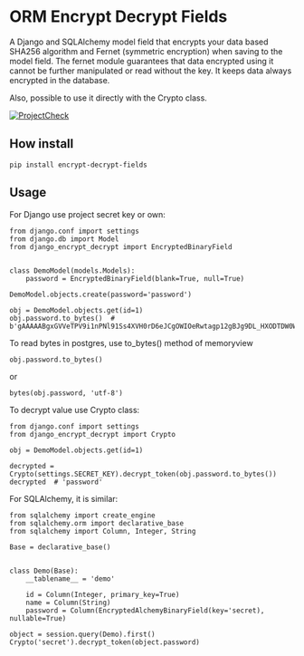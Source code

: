 # ORM Encrypt Decrypt Fields
 
A Django and SQLAlchemy model field that encrypts your data based SHA256 algorithm and Fernet (symmetric encryption) when saving to the model field.  The fernet module guarantees that data encrypted using it cannot be further manipulated or read without the key.  It keeps data always encrypted in the database.

Also, possible to use it directly with the Crypto class.

[![ProjectCheck](https://github.com/alpden550/encrypt-decrypt-fields/actions/workflows/check.yml/badge.svg)](https://github.com/alpden550/encrypt-decrypt-fields/actions/workflows/check.yml)

## How install

```
pip install encrypt-decrypt-fields
```

## Usage

For Django use project secret key or own:

```
from django.conf import settings
from django.db import Model
from django_encrypt_decrypt import EncryptedBinaryField


class DemoModel(models.Models):
    password = EncryptedBinaryField(blank=True, null=True)
```

```
DemoModel.objects.create(password='password')
```

```
obj = DemoModel.objects.get(id=1)
obj.password.to_bytes()  # b'gAAAAABgxGVVeTPV9i1nPNl91Ss4XVH0rD6eJCgOWIOeRwtagp12gBJg9DL_HXODTDW0WKsqc8Z9vsuHUiAr3qQVE9YQmTd3pg=='
```

To read bytes in postgres, use to_bytes() method of memoryview

```
obj.password.to_bytes()
```

or

```
bytes(obj.password, 'utf-8')
```

To decrypt value use Crypto class:

```
from django.conf import settings
from django_encrypt_decrypt import Crypto

obj = DemoModel.objects.get(id=1)

decrypted = Crypto(settings.SECRET_KEY).decrypt_token(obj.password.to_bytes())
decrypted  # 'password'
```

For SQLAlchemy, it is similar:

```
from sqlalchemy import create_engine
from sqlalchemy.orm import declarative_base
from sqlalchemy import Column, Integer, String

Base = declarative_base()


class Demo(Base):
    __tablename__ = 'demo'

    id = Column(Integer, primary_key=True)
    name = Column(String)
    password = Column(EncryptedAlchemyBinaryField(key='secret), nullable=True)
```

```
object = session.query(Demo).first()
Crypto('secret').decrypt_token(object.password)  
```
